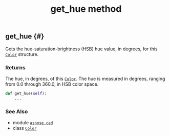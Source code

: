 ﻿---
title: get_hue method
second_title: Aspose.CAD for Python via .NET API References
description: 
type: docs
weight: 60
url: /aspose.cad/color/get_hue/
is_root: false
---

## get_hue {#}

Gets the hue-saturation-brightness (HSB) hue value, in degrees, for this [`Color`](/cad/python-net/aspose.cad/color) structure.


### Returns 


The hue, in degrees, of this [`Color`](/cad/python-net/aspose.cad/color). The hue is measured in degrees, ranging from 0.0 through 360.0, in HSB color space.


```python
def get_hue(self):
    ...
```





### See Also
* module [`aspose.cad`](../../)
* class [`Color`](/cad/python-net/aspose.cad/color)
